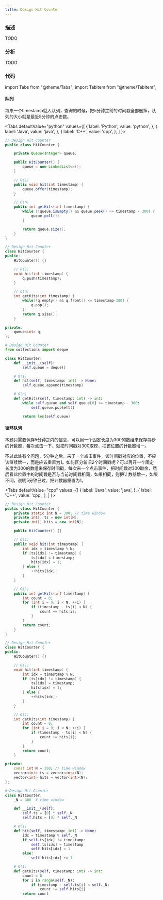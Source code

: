 ```yaml
---
title: Design Hit Counter
---
```


### 描述

TODO

### 分析

TODO

### 代码

import Tabs from "@theme/Tabs";
import TabItem from "@theme/TabItem";

#### 队列

每来一个timestamp就入队列，查询的时候，把5分钟之前的时间戳全部删掉，队列的大小就是最近5分钟的点击数。

<Tabs
defaultValue="python"
values={[
{ label: 'Python', value: 'python', },
{ label: 'Java', value: 'java', },
{ label: 'C++', value: 'cpp', },
]
}>
<TabItem value="java">

```java
// Design Hit Counter 
public class HitCounter {

    private Queue<Integer> queue;

    public HitCounter() {
        queue = new LinkedList<>();
    }

    // O(1)
    public void hit(int timestamp) {
        queue.offer(timestamp);
    }

    // O(n)
    public int getHits(int timestamp) {
        while (!queue.isEmpty() && queue.peek() <= timestamp - 300) {
            queue.poll();
        }

        return queue.size();
    }
}
```

</TabItem>
<TabItem value="cpp">

```cpp
// Design Hit Counter
class HitCounter {
public:
    HitCounter() {}

    // O(1)
    void hit(int timestamp) {
        q.push(timestamp);
    }

    // O(n)
    int getHits(int timestamp) {
        while(!q.empty() && q.front() <= timestamp-300) {
            q.pop();
        }
        return q.size();
    }

private:
    queue<int> q;
};
```

</TabItem>

<TabItem value="python">

```python
# Design Hit Counter
from collections import deque

class HitCounter:
    def __init__(self):
        self.queue = deque()

    # O(1)
    def hit(self, timestamp: int) -> None:
        self.queue.append(timestamp)

    # O(n)
    def getHits(self, timestamp: int) -> int:
        while self.queue and self.queue[0] <= timestamp - 300:
            self.queue.popleft()

        return len(self.queue)
```

</TabItem>
</Tabs>

#### 循环队列

本题只需要保存5分钟之内的信息，可以用一个固定长度为300的数组来保存每秒的计数器，每次点击一下，就把时间戳对300取模，把该位置的计数器增一。

不过此处有个问题，5分钟之后，来了一个点击事件，该时间戳对应的位置，不应该继续增一，而是应该重置为1。如何区分新旧2个时间戳呢？可以再开一个固定长度为300的数组来保存时间戳，每次来一个点击事件，把时间戳对300取余，然后看此位置中的时间戳是否与当前时间戳相同，如果相同，则把计数器增一，如果不同，说明5分钟已过，把计数器重置为1。

<Tabs
defaultValue="cpp"
values={[
{ label: 'Java', value: 'java', },
{ label: 'C++', value: 'cpp', },
]
}>
<TabItem value="java">

```java
// Design Hit Counter 
public class HitCounter {
    private static int N = 300; // time window
    private int[] ts = new int[N];
    private int[] hits = new int[N];

    public HitCounter() {}

    // O(1)
    public void hit(int timestamp) {
        int idx = timestamp % N;
        if (ts[idx] != timestamp) {
            ts[idx] = timestamp;
            hits[idx] = 1;
        } else {
            ++hits[idx];
        }
    }

    // O(1)
    public int getHits(int timestamp) {
        int count = 0;
        for (int i = 0; i < N; ++i) {
            if (timestamp - ts[i] < N) {
                count += hits[i];
            }
        }
        return count;
    }
}
```

</TabItem>
<TabItem value="cpp">

```cpp
// Design Hit Counter
class HitCounter {
public:
    HitCounter() {}

    // O(1)
    void hit(int timestamp) {
        int idx = timestamp % N;
        if (ts[idx] != timestamp) {
            ts[idx] = timestamp;
            hits[idx] = 1;
        } else {
            ++hits[idx];
        }
    }

    // O(1)
    int getHits(int timestamp) {
        int count = 0;
        for (int i = 0; i < N; ++i) {
            if (timestamp - ts[i] < N) {
                count += hits[i];
            }
        }
        return count;
    }

private:
    const int N = 300; // time window
    vector<int> ts = vector<int>(N);
    vector<int> hits = vector<int>(N);
};
```

</TabItem>

<TabItem value="python">

```python
# Design Hit Counter
class HitCounter:
    _N = 300  # time window

    def __init__(self):
        self.ts = [0] * self._N
        self.hits = [0] * self._N

    # O(1)
    def hit(self, timestamp: int) -> None:
        idx = timestamp % self._N
        if self.ts[idx] != timestamp:
            self.ts[idx] = timestamp
            self.hits[idx] = 1
        else:
            self.hits[idx] += 1

    # O(1)
    def getHits(self, timestamp: int) -> int:
        count = 0
        for i in range(self._N):
            if timestamp - self.ts[i] < self._N:
                count += self.hits[i]
        return count
```

</TabItem>
</Tabs>
